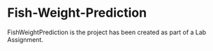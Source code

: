# Fish-Weight-Prediction
FishWeightPrediction is the project has been created as part of a Lab Assignment.
